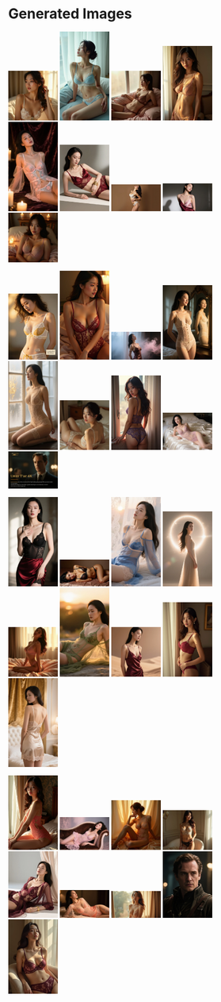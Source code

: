 # Generated Images



<img src="2025_08_24_01.webp" width="100"/> <img src="2025_08_24_02.webp" width="100"/> <img src="2025_08_24_03.webp" width="100"/> <img src="2025_08_24_04.webp" width="100"/> <img src="2025_08_24_05.webp" width="100"/> <img src="2025_08_24_06.webp" width="100"/> <img src="2025_08_24_07.webp" width="100"/> <img src="2025_08_24_08.webp" width="100"/> <img src="2025_08_24_09.webp" width="100"/>

<img src="2025_08_24_10.webp" width="100"/> <img src="2025_08_24_11.webp" width="100"/> <img src="2025_08_24_12.webp" width="100"/> <img src="2025_08_24_13.webp" width="100"/> <img src="2025_08_24_14.webp" width="100"/> <img src="2025_08_24_15.webp" width="100"/> <img src="2025_08_24_16.webp" width="100"/> <img src="2025_08_24_17.webp" width="100"/> <img src="2025_08_24_18.webp" width="100"/>

<img src="2025_08_24_19.webp" width="100"/> <img src="2025_08_24_20.webp" width="100"/> <img src="2025_08_24_21.webp" width="100"/> <img src="2025_08_24_22.webp" width="100"/> <img src="2025_08_24_23.webp" width="100"/> <img src="2025_08_24_24.webp" width="100"/> <img src="2025_08_24_25.webp" width="100"/> <img src="2025_08_24_26.webp" width="100"/> <img src="2025_08_24_27.webp" width="100"/>

<img src="2025_08_24_28.webp" width="100"/> <img src="2025_08_24_29.webp" width="100"/> <img src="2025_08_24_30.webp" width="100"/> <img src="2025_08_24_31.webp" width="100"/> <img src="2025_08_24_32.webp" width="100"/> <img src="2025_08_24_33.webp" width="100"/> <img src="2025_08_24_34.webp" width="100"/> <img src="2025_08_24_35.webp" width="100"/> <img src="2025_08_24_36.webp" width="100"/>